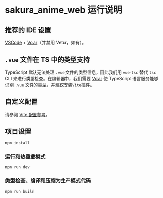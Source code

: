 # sakura_anime_web 运行说明

## 推荐的 IDE 设置

[VSCode](https://code.visualstudio.com/) + [Volar](https://marketplace.visualstudio.com/items?itemName=Vue.volar)（并禁用 Vetur，如有）。

## `.vue` 文件在 TS 中的类型支持

TypeScript 默认无法处理 `.vue` 文件的类型信息，因此我们用 `vue-tsc` 替代 `tsc` CLI 来进行类型检查。在编辑器中，我们需要 [Volar](https://marketplace.visualstudio.com/items?itemName=Vue.volar) 使 TypeScript 语言服务能够识别 `.vue` 文件的类型，并建议安装`Vite`插件。

## 自定义配置

请参阅 [Vite 配置参考](https://vite.dev/config/)。

## 项目设置

```sh
npm install
```

### 运行和热重载模式

```sh
npm run dev
```

### 类型检查、编译和压缩为生产模式代码

```sh
npm run build
```
